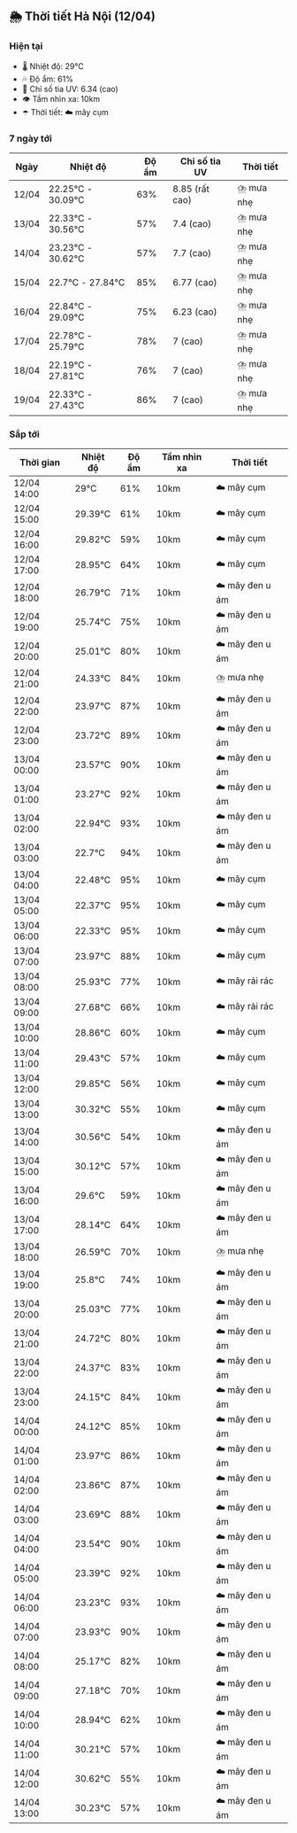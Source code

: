 ## 🌦️ Thời tiết Hà Nội (12/04)

### Hiện tại

- 🌡️ Nhiệt độ: 29℃
- 💦 Độ ẩm: 61%
- 🌟 Chỉ số tia UV: 6.34 (cao)
- 👁️ Tầm nhìn xa: 10km
- ☂️ Thời tiết: ☁️ mây cụm

### 7 ngày tới

| Ngày | Nhiệt độ | Độ ẩm | Chỉ số tia UV | Thời tiết |
| --- | --- | --- | --- | --- |
| 12/04 | 22.25℃ - 30.09℃ | 63% | 8.85 (rất cao) | ⛈️ mưa nhẹ |
| 13/04 | 22.33℃ - 30.56℃ | 57% | 7.4 (cao) | ⛈️ mưa nhẹ |
| 14/04 | 23.23℃ - 30.62℃ | 57% | 7.7 (cao) | ⛈️ mưa nhẹ |
| 15/04 | 22.7℃ - 27.84℃ | 85% | 6.77 (cao) | ⛈️ mưa nhẹ |
| 16/04 | 22.84℃ - 29.09℃ | 75% | 6.23 (cao) | ⛈️ mưa nhẹ |
| 17/04 | 22.78℃ - 25.79℃ | 78% | 7 (cao) | ⛈️ mưa nhẹ |
| 18/04 | 22.19℃ - 27.81℃ | 76% | 7 (cao) | ⛈️ mưa nhẹ |
| 19/04 | 22.33℃ - 27.43℃ | 86% | 7 (cao) | ⛈️ mưa nhẹ |

### Sắp tới

| Thời gian | Nhiệt độ | Độ ẩm | Tầm nhìn xa | Thời tiết |
| --- | --- | --- | --- | --- |
| 12/04 14:00 | 29℃ | 61% | 10km | ☁️ mây cụm |
| 12/04 15:00 | 29.39℃ | 61% | 10km | ☁️ mây cụm |
| 12/04 16:00 | 29.82℃ | 59% | 10km | ☁️ mây cụm |
| 12/04 17:00 | 28.95℃ | 64% | 10km | ☁️ mây cụm |
| 12/04 18:00 | 26.79℃ | 71% | 10km | ☁️ mây đen u ám |
| 12/04 19:00 | 25.74℃ | 75% | 10km | ☁️ mây đen u ám |
| 12/04 20:00 | 25.01℃ | 80% | 10km | ☁️ mây đen u ám |
| 12/04 21:00 | 24.33℃ | 84% | 10km | ⛈️ mưa nhẹ |
| 12/04 22:00 | 23.97℃ | 87% | 10km | ☁️ mây đen u ám |
| 12/04 23:00 | 23.72℃ | 89% | 10km | ☁️ mây đen u ám |
| 13/04 00:00 | 23.57℃ | 90% | 10km | ☁️ mây đen u ám |
| 13/04 01:00 | 23.27℃ | 92% | 10km | ☁️ mây đen u ám |
| 13/04 02:00 | 22.94℃ | 93% | 10km | ☁️ mây đen u ám |
| 13/04 03:00 | 22.7℃ | 94% | 10km | ☁️ mây đen u ám |
| 13/04 04:00 | 22.48℃ | 95% | 10km | ☁️ mây cụm |
| 13/04 05:00 | 22.37℃ | 95% | 10km | ☁️ mây cụm |
| 13/04 06:00 | 22.33℃ | 95% | 10km | ☁️ mây cụm |
| 13/04 07:00 | 23.97℃ | 88% | 10km | ☁️ mây cụm |
| 13/04 08:00 | 25.93℃ | 77% | 10km | ☁️ mây rải rác |
| 13/04 09:00 | 27.68℃ | 66% | 10km | ☁️ mây rải rác |
| 13/04 10:00 | 28.86℃ | 60% | 10km | ☁️ mây cụm |
| 13/04 11:00 | 29.43℃ | 57% | 10km | ☁️ mây cụm |
| 13/04 12:00 | 29.85℃ | 56% | 10km | ☁️ mây cụm |
| 13/04 13:00 | 30.32℃ | 55% | 10km | ☁️ mây cụm |
| 13/04 14:00 | 30.56℃ | 54% | 10km | ☁️ mây đen u ám |
| 13/04 15:00 | 30.12℃ | 57% | 10km | ☁️ mây đen u ám |
| 13/04 16:00 | 29.6℃ | 59% | 10km | ☁️ mây đen u ám |
| 13/04 17:00 | 28.14℃ | 64% | 10km | ☁️ mây đen u ám |
| 13/04 18:00 | 26.59℃ | 70% | 10km | ⛈️ mưa nhẹ |
| 13/04 19:00 | 25.8℃ | 74% | 10km | ☁️ mây đen u ám |
| 13/04 20:00 | 25.03℃ | 77% | 10km | ☁️ mây đen u ám |
| 13/04 21:00 | 24.72℃ | 80% | 10km | ☁️ mây đen u ám |
| 13/04 22:00 | 24.37℃ | 83% | 10km | ☁️ mây đen u ám |
| 13/04 23:00 | 24.15℃ | 84% | 10km | ☁️ mây đen u ám |
| 14/04 00:00 | 24.12℃ | 85% | 10km | ☁️ mây đen u ám |
| 14/04 01:00 | 23.97℃ | 86% | 10km | ☁️ mây đen u ám |
| 14/04 02:00 | 23.86℃ | 87% | 10km | ☁️ mây đen u ám |
| 14/04 03:00 | 23.69℃ | 88% | 10km | ☁️ mây đen u ám |
| 14/04 04:00 | 23.54℃ | 90% | 10km | ☁️ mây đen u ám |
| 14/04 05:00 | 23.39℃ | 92% | 10km | ☁️ mây đen u ám |
| 14/04 06:00 | 23.23℃ | 93% | 10km | ☁️ mây đen u ám |
| 14/04 07:00 | 23.93℃ | 90% | 10km | ☁️ mây đen u ám |
| 14/04 08:00 | 25.17℃ | 82% | 10km | ☁️ mây đen u ám |
| 14/04 09:00 | 27.18℃ | 70% | 10km | ☁️ mây đen u ám |
| 14/04 10:00 | 28.94℃ | 62% | 10km | ☁️ mây đen u ám |
| 14/04 11:00 | 30.21℃ | 57% | 10km | ☁️ mây đen u ám |
| 14/04 12:00 | 30.62℃ | 55% | 10km | ☁️ mây đen u ám |
| 14/04 13:00 | 30.23℃ | 57% | 10km | ☁️ mây đen u ám |

